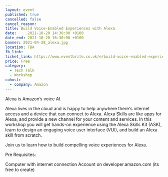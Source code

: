 ```yaml
---
layout: event
published: true
cancelled: false
cancel_reason:
title: Build Voice-Enabled Experiences with Alexa
date:     2021-10-20 14:30:00 +0100
date_end: 2021-10-20 16:30:00 +0100
banner: 2021-04-28_alexa.jpg
location: TBA
fb_link:
ticket_link: https://www.eventbrite.co.uk/e/build-voice-enabled-experiences-with-alexa-tickets-190322859797
price: Free
category:
  - Tech Talk
  - Workshop
cohost:
  - company: Amazon
---
```

Alexa is Amazon’s voice AI.

Alexa lives in the cloud and is happy to help anywhere there's internet access and a device that can connect to Alexa. Alexa Skills are like apps for Alexa, and provide a new channel for your content and services. In this workshop you will get hands-on experience using the Alexa Skills Kit (ASK), learn to design an engaging voice user interface (VUI), and build an Alexa skill from scratch.

Join us to learn how to build compelling voice experiences for Alexa.

Pre Requisites:

Computer with internet connection
Account on developer.amazon.com (its free to create)


